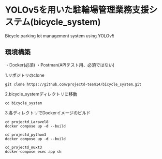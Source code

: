 # YOLOv5を用いた駐輪場管理業務支援システム(bicycle_system)
Bicycle parking lot management system using YOLOv5

## 環境構築
・Docker(必須)
・Postman(APIテスト用、必須ではない)

1.リポジトリのclone
```
git clone https://github.com/projectd-team14/bicycle_system.git
```
2.bicycle_systemディレクトリに移動
```
cd bicycle_system
```
3.各ディレクトリでDockerイメージのビルド
```
cd projectd_Laravel8
docker compose up -d --build
```
```
cd projectd_python3
docker compose up -d --build
```
```
cd_projectd_nuxt3
docker-compose exec app sh
```
